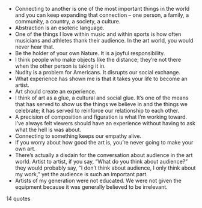  - Connecting to another is one of the most important things in the world and you can keep expanding that connection – one person, a family, a community, a country, a society, a culture.
 - Abstraction is an esoteric language.
 - One of the things I love within music and within sports is how often musicians and athletes thank their audience. In the art world, you would never hear that.
 - Be the holder of your own Nature. It is a joyful responsibility.
 - I think people who make objects like the distance; they’re not there when the other person is taking it in.
 - Nudity is a problem for Americans. It disrupts our social exchange.
 - What experience has shown me is that it takes your life to become an artist.
 - Art should create an experience.
 - I think of art as a glue, a cultural and social glue. It’s one of the means that has served to show us the things we believe in and the things we celebrate; it has served to reinforce our relationship to each other.
 - A precision of composition and figuration is what I’m working toward. I’ve always felt viewers should have an experience without having to ask what the hell is was about.
 - Connecting to something keeps our empathy alive.
 - If you worry about how good the art is, you’re never going to make your own art.
 - There’s actually a disdain for the conversation about audience in the art world. Artist to artist, if you say, “What do you think about audience?” they would probably say, “I don’t think about audience, I only think about my work,” yet the audience is such an important part.
 - Artists of my generation were not educated. We were not given the equipment because it was generally believed to be irrelevant.

14 quotes